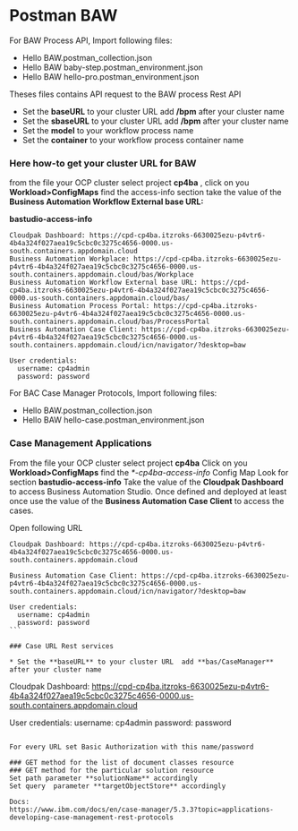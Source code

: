 # Postman BAW

For BAW Process API, Import following files: 
* Hello BAW.postman_collection.json
* Hello BAW baby-step.postman_environment.json
* Hello BAW hello-pro.postman_environment.json

Theses files contains API request to the BAW process Rest API

* Set the **baseURL** to your cluster URL  add **/bpm** after your cluster name
* Set the **sbaseURL** to your cluster URL add **/bpm** after your cluster name
* Set the **model** to your workflow process name 
* Set the **container** to your workflow process container name

### Here how-to get your cluster URL for BAW
from the file your OCP cluster select project **cp4ba** , click on you **Workload>ConfigMaps**
find the access-info section take the value of the **Business Automation Workflow External base URL:**

**bastudio-access-info**
```
Cloudpak Dashboard: https://cpd-cp4ba.itzroks-6630025ezu-p4vtr6-4b4a324f027aea19c5cbc0c3275c4656-0000.us-south.containers.appdomain.cloud
Business Automation Workplace: https://cpd-cp4ba.itzroks-6630025ezu-p4vtr6-4b4a324f027aea19c5cbc0c3275c4656-0000.us-south.containers.appdomain.cloud/bas/Workplace
Business Automation Workflow External base URL: https://cpd-cp4ba.itzroks-6630025ezu-p4vtr6-4b4a324f027aea19c5cbc0c3275c4656-0000.us-south.containers.appdomain.cloud/bas/
Business Automation Process Portal: https://cpd-cp4ba.itzroks-6630025ezu-p4vtr6-4b4a324f027aea19c5cbc0c3275c4656-0000.us-south.containers.appdomain.cloud/bas/ProcessPortal
Business Automation Case Client: https://cpd-cp4ba.itzroks-6630025ezu-p4vtr6-4b4a324f027aea19c5cbc0c3275c4656-0000.us-south.containers.appdomain.cloud/icn/navigator/?desktop=baw

User credentials:
  username: cp4admin
  password: password
```

For BAC Case Manager Protocols, Import following files: 
* Hello BAW.postman_collection.json
* Hello BAW hello-case.postman_environment.json

### Case Management Applications
From the file your OCP cluster select project **cp4ba**
Click on you **Workload>ConfigMaps**
find the _*-cp4ba-access-info_ Config Map
Look for section **bastudio-access-info**
Take the value of the **Cloudpak Dashboard** to access Business Automation Studio.
Once defined and deployed at least once use the value of the **Business Automation Case Client** to access the cases.

Open following URL
````
Cloudpak Dashboard: https://cpd-cp4ba.itzroks-6630025ezu-p4vtr6-4b4a324f027aea19c5cbc0c3275c4656-0000.us-south.containers.appdomain.cloud

Business Automation Case Client: https://cpd-cp4ba.itzroks-6630025ezu-p4vtr6-4b4a324f027aea19c5cbc0c3275c4656-0000.us-south.containers.appdomain.cloud/icn/navigator/?desktop=baw

User credentials:
  username: cp4admin
  password: password
```

### Case URL Rest services

* Set the **baseURL** to your cluster URL  add **bas/CaseManager** after your cluster name

````
Cloudpak Dashboard: https://cpd-cp4ba.itzroks-6630025ezu-p4vtr6-4b4a324f027aea19c5cbc0c3275c4656-0000.us-south.containers.appdomain.cloud

User credentials:
  username: cp4admin
  password: password
```

For every URL set Basic Authorization with this name/password

### GET method for the list of document classes resource
### GET method for the particular solution resource
Set path parameter **solutionName** accordingly
Set query  parameter **targetObjectStore** accordingly

Docs:
https://www.ibm.com/docs/en/case-manager/5.3.3?topic=applications-developing-case-management-rest-protocols


